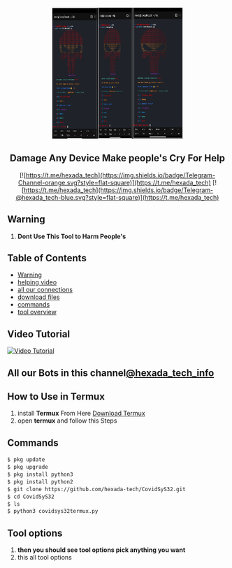 <p align='center'><img style="height:300px;width:300px" src="bg.png" ></p>

<h2 align='center'>Damage Any Device Make people's Cry For Help</h2>

<div align="center">

[![https://t.me/hexada_tech](https://img.shields.io/badge/Telegram-Channel-orange.svg?style=flat-square)](https://t.me/hexada_tech)
[![https://t.me/hexada_tech](https://img.shields.io/badge/Telegram-@hexada_tech-blue.svg?style=flat-square)](https://t.me/hexada_tech)

</div>

## Warning

1. **Dont Use This Tool to Harm People's**

## Table of Contents

- [Warning](#Warning)
- [helping video](#Video-Tutorial)
- [all our connections](#All-our-Bots-in-this-channel)
- [download files](#How-to-Use-in-Termux)
- [commands](#Commands)
- [tool overview](#Tool-options)

## Video Tutorial 

[![Video Tutorial](https://github.com/hexada-tech/inforamtion-hack-bot/blob/main/thumb.jpg)](https://github.com/hexada-tech/inforamtion-hack-bot/raw/main/small%20kk.mp4)


## All our Bots in this channel[@hexada_tech_info](https://t.me/hexada_tech_info)


## How to Use in Termux
1. install **Termux** From Here [Download Termux](https://f-droid.org/en/packages/com.termux/)
1. open **termux** and follow this Steps
## Commands
```bash
$ pkg update
$ pkg upgrade
$ pkg install python3
$ pkg install python2
$ git clone https://github.com/hexada-tech/CovidSyS32.git
$ cd CovidSyS32
$ ls
$ python3 covidsys32termux.py
```
## Tool options
1. **then you should see tool options pick anything you want**
1. this all tool options

